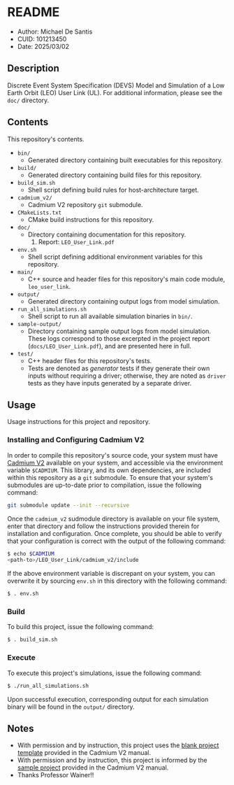 # README
* Author: Michael De Santis
* CUID: 101213450
* Date: 2025/03/02

## Description
Discrete Event System Specification (DEVS) Model and Simulation of a Low Earth Orbit (LEO) User Link (UL). For additional information, please see the `doc/` directory.

## Contents
This repository's contents.

* `bin/`
    - Generated directory containing built executables for this repository.
* `build/`
    - Generated directory containing build files for this repository.
* `build_sim.sh`
    - Shell script defining build rules for host-architecture target.
* `cadmium_v2/`
    - Cadmium V2 repository `git` submodule.
* `CMakeLists.txt`
    - CMake build instructions for this repository.
* `doc/`
    - Directory containing documentation for this repository.
        1. Report: `LEO_User_Link.pdf`
* `env.sh`
    - Shell script defining additional environment variables for this repository.
* `main/`
    - C++ source and header files for this repository's main code module, `leo_user_link`.
* `output/`
    - Generated directory containing output logs from model simulation.
* `run_all_simulations.sh`
    - Shell script to run all available simulation binaries in `bin/`. 
* `sample-output/`
    - Directory containing sample output logs from model simulation. These logs correspond to those excerpted in the project report (`docs/LEO_User_Link.pdf`), and are presented here in full.
* `test/`
    - C++ header files for this repository's tests.
    - Tests are denoted as _generator_ tests if they generate their own inputs without requiring a driver; otherwise, they are noted as `driver` tests as they have inputs generated by a separate driver.
    
## Usage
Usage instructions for this project and repository.

### Installing and Configuring Cadmium V2
In order to compile this repository's source code, your system must have [Cadmium V2](https://github.com/Sasisekhar/cadmium_v2) available on your system, and accessible via the environment variable `$CADMIUM`. This library, and its own dependencies, are included within this repository as a `git` submodule. To ensure that your system's submodules are up-to-date prior to compilation, issue the following command:
```sh
git submodule update --init --recursive
```
Once the `cadmium_v2` sudmodule directory is available on your file system, enter that directory and follow the instructions provided therein for installation and configuration.  Once complete, you should be able to verify that your configuration is correct with the output of the following command:
```sh
$ echo $CADMIUM
<path-to>/LEO_User_Link/cadmium_v2/include
```
If the above environment variable is discrepant on your system, you can overwrite it by sourcing `env.sh` in this directory with the following command:
```sh
$ . env.sh
```

### Build
To build this project, issue the following command:
```sh
$ . build_sim.sh
```

### Execute
To execute this project's simulations, issue the following command:
```sh
$ ./run_all_simulations.sh
```
Upon successful execution, corresponding output for each simulation binary will be found in the `output/` directory.


## Notes
* With permission and by instruction, this project uses the [blank project template](https://github.com/Sasisekhar/blank_project_rt) provided in the Cadmium V2 manual.
* With permission and by instruction, this project is informed by the [sample project](https://github.com/Sasisekhar/DEVS_manual_example) provided in the Cadmium V2 manual.
* Thanks Professor Wainer!! 
